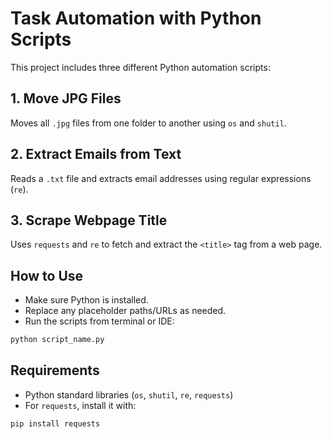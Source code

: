 # Task Automation with Python Scripts

This project includes three different Python automation scripts:

## 1. Move JPG Files
Moves all `.jpg` files from one folder to another using `os` and `shutil`.

## 2. Extract Emails from Text
Reads a `.txt` file and extracts email addresses using regular expressions (`re`).

## 3. Scrape Webpage Title
Uses `requests` and `re` to fetch and extract the `<title>` tag from a web page.

## How to Use
- Make sure Python is installed.
- Replace any placeholder paths/URLs as needed.
- Run the scripts from terminal or IDE:

```bash
python script_name.py
```

## Requirements
- Python standard libraries (`os`, `shutil`, `re`, `requests`)
- For `requests`, install it with:
```bash
pip install requests
```